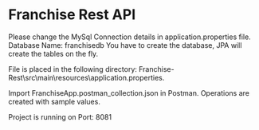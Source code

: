 # Franchise Rest API

Please change the MySql Connection details in application.properties file.
Database Name: franchisedb
You have to create the database, JPA will create the tables on the fly.

File is placed in the following directory:
Franchise-Rest\src\main\resources\application.properties.

Import FranchiseApp.postman_collection.json in Postman.
Operations are created with sample values.

Project is running on Port: 8081
